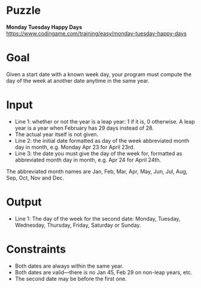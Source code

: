 # Puzzle
**Monday Tuesday Happy Days** https://www.codingame.com/training/easy/monday-tuesday-happy-days

# Goal
Given a start date with a known week day, your program must compute the day of the week at another date anytime in the same year.

# Input
* Line 1: whether or not the year is a leap year: 1 if it is, 0 otherwise. A leap year is a year when February has 29 days instead of 28. 
* The actual year itself is not given.
* Line 2: the initial date formatted as day of the week abbreviated month day in month, e.g. Monday Apr 23 for April 23rd.
* Line 3: the date you must give the day of the week for, formatted as abbreviated month day in month, e.g. Apr 24 for April 24th.

The abbreviated month names are Jan, Feb, Mar, Apr, May, Jun, Jul, Aug, Sep, Oct, Nov and Dec.

# Output
* Line 1: The day of the week for the second date: Monday, Tuesday, Wednesday, Thursday, Friday, Saturday or Sunday.

# Constraints
* Both dates are always within the same year.
* Both dates are valid—there is no Jan 45, Feb 29 on non-leap years, etc.
* The second date may be before the first one.
